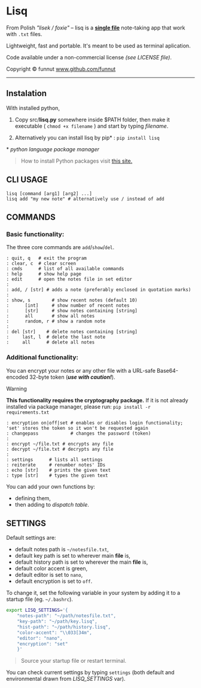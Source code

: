 # Lisq

From Polish *"lisek / foxie"* – lisq is a [**single file**](https://github.com/funnut/Lisq/blob/main/src/lisq.py) note-taking app that work with `.txt` files.

Lightweight, fast and portable. It's meant to be used as terminal aplication.

Code available under a non-commercial license *(see LICENSE file)*.

Copyright © funnut www.github.com/funnut

---

## Instalation

With installed python, 

1. Copy src/**lisq.py** somewhere inside $PATH folder, then make it executable ( `chmod +x filename` ) and start by typing *filename*.

2. Alternatively you can install lisq by pip* : `pip install lisq`

\* *python language package manager*
> How to install Python packages visit [this site.](https://packaging.python.org/en/latest/tutorials/installing-packages/)

## CLI USAGE

```
lisq [command [arg1] [arg2] ...]
lisq add "my new note" # alternatively use / instead of add
```

## COMMANDS

### Basic functionality:

The three core commands are `add`/`show`/`del`.

```
: quit, q   # exit the program
: clear, c  # clear screen
: cmds      # list of all available commands
: help      # show help page
: edit      # open the notes file in set editor
:
: add, / [str] # adds a note (preferably enclosed in quotation marks)
:
: show, s        # show recent notes (default 10)
:      [int]     # show number of recent notes
:      [str]     # show notes containing [string]
:      all       # show all notes
:      random, r # show a random note
:
: del [str]    # delete notes containing [string]
:     last, l  # delete the last note
:     all      # delete all notes
```

### Additional functionality:

You can encrypt your notes or any other file with a URL-safe Base64-encoded 32-byte token (***use with caution!***).
> [!WARNING]
> **This functionality requires the cryptography package.** If it is not already installed via package manager, please run: `pip install -r requirements.txt`

```
: encryption on|off|set # enables or disables login functionality; 'set' stores the token so it won't be requested again
: changepass            # changes the password (token)
:
: encrypt ~/file.txt # encrypts any file
: decrypt ~/file.txt # decrypts any file
:
: settings      # lists all settings
: reiterate     # renumber notes' IDs
: echo [str]    # prints the given text
: type [str]    # types the given text
```

You can add your own functions by:
+ defining them,
+ then adding to *dispatch table*.

## SETTINGS

Default settings are:
   * default notes path is `~/notesfile.txt`,
   * default key path is set to wherever main __file__ is,
   * default history path is set to wherever the main __file__ is,
   * default color accent is green,
   * default editor is set to `nano`,
   * default encryption is set to `off`.

To change it, set the following variable in your system by adding it to a startup file (eg. `~/.bashrc`).

```bash
export LISQ_SETTINGS='{
    "notes-path": "~/path/notesfile.txt",
    "key-path": "~/path/key.lisq",
    "hist-path": "~/path/history.lisq",
    "color-accent": "\\033[34m",
    "editor": "nano",
    "encryption": "set"
    }'
```

> Source your startup file or restart terminal.

You can check current settings by typing `settings` (both default and environmental drawn from *LISQ_SETTINGS* var).
